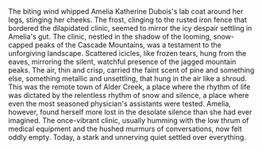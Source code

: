 The biting wind whipped Amelia Katherine Dubois's lab coat around her legs, stinging her cheeks.  The frost, clinging to the rusted iron fence that bordered the dilapidated clinic, seemed to mirror the icy despair settling in Amelia's gut.  The clinic, nestled in the shadow of the looming, snow-capped peaks of the Cascade Mountains, was a testament to the unforgiving landscape.  Scattered icicles, like frozen tears, hung from the eaves, mirroring the silent, watchful presence of the jagged mountain peaks.  The air, thin and crisp, carried the faint scent of pine and something else, something metallic and unsettling, that hung in the air like a shroud.  This was the remote town of Alder Creek, a place where the rhythm of life was dictated by the relentless rhythm of snow and silence, a place where even the most seasoned physician's assistants were tested.  Amelia, however, found herself more lost in the desolate silence than she had ever imagined. The once-vibrant clinic, usually humming with the low thrum of medical equipment and the hushed murmurs of conversations, now felt oddly empty. Today, a stark and unnerving quiet settled over everything.
